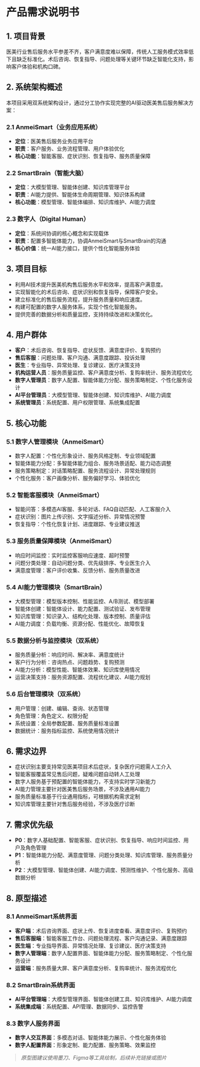 # 产品需求说明书

## 1. 项目背景

医美行业售后服务水平参差不齐，客户满意度难以保障，传统人工服务模式效率低下且缺乏标准化。术后咨询、恢复指导、问题处理等关键环节缺乏智能化支持，影响客户体验和机构口碑。

## 2. 系统架构概述

本项目采用双系统架构设计，通过分工协作实现完整的AI驱动医美售后服务解决方案：

### 2.1 AnmeiSmart（业务应用系统）
- **定位**：医美售后服务业务应用平台
- **职责**：客户服务、业务流程管理、用户体验优化
- **核心功能**：智能客服、症状识别、恢复指导、服务质量保障

### 2.2 SmartBrain（智能大脑）
- **定位**：大模型管理、智能体创建、知识库管理平台
- **职责**：AI能力提供、智能体生命周期管理、知识体系构建
- **核心功能**：模型管理、智能体编排、知识库维护、AI能力调度

### 2.3 数字人（Digital Human）
- **定位**：系统间协调的核心概念和实现载体
- **职责**：配置多智能体能力，协调AnmeiSmart与SmartBrain的沟通
- **核心价值**：统一AI能力接口，提供个性化智能服务体验

## 3. 项目目标

- 利用AI技术提升医美机构售后服务水平和效率，提高客户满意度。
- 实现智能化的术后咨询、症状识别和恢复指导，保障客户安全。
- 建立标准化的售后服务流程，提升服务质量和响应速度。
- 构建可配置的数字人服务体系，实现个性化智能服务。
- 提供完善的数据分析和质量监控，支持持续改进和决策优化。

## 4. 用户群体

- **客户**：术后咨询、恢复指导、症状反馈、满意度评价、复购预约
- **售后客服**：问题处理、客户沟通、满意度跟踪、投诉处理
- **医生**：专业指导、异常处理、复诊建议、医疗决策支持
- **机构运营人员**：服务质量监控、客户满意度分析、复购率统计、服务流程优化
- **数字人管理员**：数字人配置、智能体能力分配、服务策略制定、个性化服务设计
- **AI平台管理员**：大模型管理、智能体创建、知识库维护、AI能力调度
- **系统管理员**：系统配置、用户权限管理、系统集成配置

## 5. 核心功能

### 5.1 数字人管理模块（AnmeiSmart）

- 数字人配置：个性化形象设计、服务风格定制、专业领域配置
- 智能体能力分配：多智能体能力组合、服务场景适配、能力动态调整
- 服务策略制定：对话策略配置、服务流程设计、异常处理规则
- 个性化服务：客户画像分析、服务偏好学习、体验优化

### 5.2 智能客服模块（AnmeiSmart）

- 智能问答：多模态AI客服、多轮对话、FAQ自动匹配、人工客服介入
- 症状识别：图片上传识别、文字描述分析、异常情况预警
- 恢复指导：个性化恢复计划、进度跟踪、专业建议推送

### 5.3 服务质量保障模块（AnmeiSmart）

- 响应时间监控：实时监控客服响应速度、超时预警
- 问题分类处理：自动问题分类、优先级排序、专业医生介入
- 满意度管理：客户评价收集、反馈分析、服务质量改进

### 5.4 AI能力管理模块（SmartBrain）

- 大模型管理：模型版本控制、性能监控、A/B测试、模型部署
- 智能体创建：智能体设计、能力配置、测试验证、发布管理
- 知识库管理：知识录入、结构化处理、版本控制、质量评估
- AI能力调度：负载均衡、资源分配、性能优化、故障恢复

### 5.5 数据分析与监控模块（双系统）

- 服务质量分析：响应时间、解决率、满意度统计
- 客户行为分析：咨询热点、问题趋势、复购预测
- AI能力分析：模型性能、智能体效果、知识库使用情况
- 运营决策支持：服务资源配置、流程优化建议、AI能力规划

### 5.6 后台管理模块（双系统）

- 用户管理：创建、编辑、查询、状态管理
- 角色管理：角色定义、权限分配
- 系统设置：全局参数配置、服务质量标准设置
- 数据统计：服务指标监控、系统使用情况统计

## 6. 需求边界

- 症状识别主要支持常见医美项目术后症状，复杂医疗问题需人工介入
- 智能客服覆盖常见售后问题，疑难问题自动转人工处理
- 数字人服务基于预配置的智能体能力，不支持实时学习新能力
- AI能力管理主要针对医美售后服务场景，不涉及通用AI能力
- 服务质量标准基于行业通用指标，可根据机构需求定制
- 知识库管理主要针对售后服务经验，不涉及医疗诊断

## 7. 需求优先级

- **P0**：数字人基础配置、智能客服、症状识别、恢复指导、响应时间监控、用户及角色管理
- **P1**：智能体能力分配、满意度管理、问题分类处理、知识库管理、服务质量分析
- **P2**：大模型管理、智能体创建、AI能力调度、预测性维护、个性化服务、高级数据分析

## 8. 原型描述

### 8.1 AnmeiSmart系统界面
- **客户端**：术后咨询界面、症状上传、恢复进度查看、满意度评价、复购预约
- **售后客服端**：智能客服工作台、问题处理流程、客户沟通记录、满意度跟踪
- **医生端**：专业指导界面、异常情况处理、复诊建议、医疗决策支持
- **数字人管理端**：数字人配置界面、智能体能力分配、服务策略制定、个性化服务设计
- **运营端**：服务质量大屏、客户满意度分析、复购率统计、服务流程优化

### 8.2 SmartBrain系统界面
- **AI平台管理端**：大模型管理界面、智能体创建工具、知识库维护、AI能力调度
- **系统集成端**：系统配置、API管理、数据同步、监控告警

### 8.3 数字人服务界面
- **数字人交互界面**：多模态对话、智能体能力展示、个性化服务体验
- **数字人配置界面**：形象定制、能力配置、服务策略、效果监控

> *原型图建议使用墨刀、Figma等工具绘制，后续补充链接或图片*
